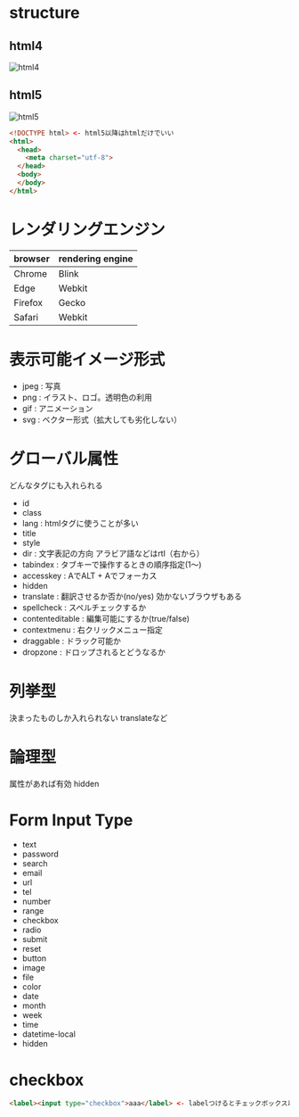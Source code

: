 # structure
## html4
![html4](https://github.com/kshojun/docs/blob/master/images/html4.png)
## html5
![html5](https://github.com/kshojun/docs/blob/master/images/html5.png)

```html
<!DOCTYPE html> <- html5以降はhtmlだけでいい
<html>
  <head>
    <meta charset="utf-8">
  </head>
  <body>
  </body>
</html>
```

# レンダリングエンジン
|browser|rendering engine|
|---|---|
|Chrome|Blink| <- Webkitから派生
|Edge|Webkit|
|Firefox|Gecko|
|Safari|Webkit|

# 表示可能イメージ形式
- jpeg : 写真
- png : イラスト、ロゴ。透明色の利用
- gif : アニメーション
- svg : ベクター形式（拡大しても劣化しない）

# グローバル属性
どんなタグにも入れられる
- id
- class
- lang : htmlタグに使うことが多い
- title
- style
- dir : 文字表記の方向 アラビア語などはrtl（右から）
- tabindex : タブキーで操作するときの順序指定(1～)
- accesskey : AでALT + Aでフォーカス
- hidden
- translate : 翻訳させるか否か(no/yes) 効かないブラウザもある
- spellcheck : スペルチェックするか
- contenteditable : 編集可能にするか(true/false)
- contextmenu : 右クリックメニュー指定
- draggable : ドラック可能か
- dropzone : ドロップされるとどうなるか

# 列挙型
決まったものしか入れられない translateなど

# 論理型
属性があれば有効 hidden

# Form Input Type
- text
- password
- search
- email
- url
- tel
- number
- range
- checkbox
- radio
- submit
- reset
- button
- image
- file
- color
- date
- month
- week
- time
- datetime-local
- hidden

# checkbox
```html
<label><input type="checkbox">aaa</label> <- labelつけるとチェックボックス以外クリックしても効く
```
